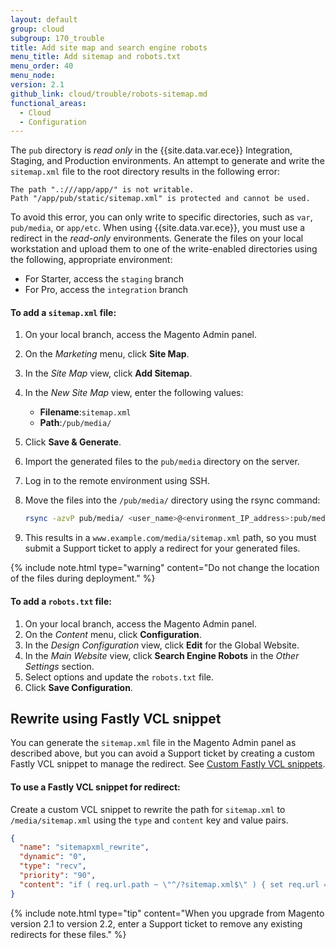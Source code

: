 ```yaml
---
layout: default
group: cloud
subgroup: 170_trouble
title: Add site map and search engine robots
menu_title: Add sitemap and robots.txt
menu_order: 40
menu_node:
version: 2.1
github_link: cloud/trouble/robots-sitemap.md
functional_areas:
  - Cloud
  - Configuration
---
```

The `pub` directory is _read only_ in the {{site.data.var.ece}} Integration, Staging, and Production environments. An attempt to generate and write the `sitemap.xml` file to the root directory results in the following error:

```
The path ".:///app/app/" is not writable.
Path "/app/pub/static/sitemap.xml" is protected and cannot be used.
```

To avoid this error, you can only write to specific directories, such as `var`, `pub/media`, or `app/etc`. When using {{site.data.var.ece}}, you must use a redirect in the _read-only_ environments.  Generate the files on your local workstation and upload them to one of the write-enabled directories using the following, appropriate environment:

-  For Starter, access the `staging` branch
-  For Pro, access the `integration` branch

#### To add a `sitemap.xml` file:

1.  On your local branch, access the Magento Admin panel.
1.  On the _Marketing_ menu, click **Site Map**.
1.  In the _Site Map_ view, click **Add Sitemap**.
1.  In the _New Site Map_ view, enter the following values:

    -  **Filename**:`sitemap.xml`
    -  **Path**:`/pub/media/`

1.  Click **Save & Generate**.
1.  Import the generated files to the `pub/media` directory on the server.
1.  Log in to the remote environment using SSH.
1.  Move the files into the `/pub/media/` directory using the rsync command:

    ```bash
    rsync -azvP pub/media/ <user_name>@<environment_IP_address>:pub/media/
    ```

1.  This results in a `www.example.com/media/sitemap.xml` path, so you must submit a Support ticket to apply a redirect for your generated files.

{% include note.html type="warning" content="Do not change the location of the files during deployment." %}

#### To add a `robots.txt` file:

1.  On your local branch, access the Magento Admin panel.
1.  On the _Content_ menu, click **Configuration**.
1.  In the _Design Configuration_ view, click **Edit** for the Global Website.
1.  In the _Main Website_ view, click **Search Engine Robots** in the _Other Settings_ section.
1.  Select options and update the `robots.txt` file.
1.  Click **Save Configuration**.

## Rewrite using Fastly VCL snippet
You can generate the `sitemap.xml` file in the Magento Admin panel as described above, but you can avoid a Support ticket by creating a custom Fastly VCL snippet to manage the redirect. See [Custom Fastly VCL snippets]({{page.baseurl}}cloud/configure/cloud-vcl-custom-snippets.html).

#### To use a Fastly VCL snippet for redirect:
Create a custom VCL snippet to rewrite the path for `sitemap.xml` to `/media/sitemap.xml` using the `type` and `content` key and value pairs.

```json
{ 
  "name": "sitemapxml_rewrite",
  "dynamic": "0",
  "type": "recv",
  "priority": "90",
  "content": "if ( req.url.path ~ \"^/?sitemap.xml$\" ) { set req.url = \"/media/sitemap.xml\"; }" 
}
```

{% include note.html type="tip" content="When you upgrade from Magento version 2.1 to version 2.2, enter a Support ticket to remove any existing redirects for these files." %}
